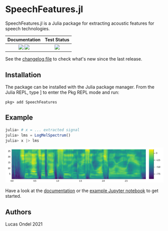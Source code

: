 # SpeechFeatures.jl

SpeechFeatures.jl is a Julia package for extracting acoustic features
for speech technologies.

| **Documentation**  | **Test Status**   |
|:------------------:|:-----------------:|
| [![](https://img.shields.io/badge/docs-stable-blue.svg)](https://lucasondel.github.io/SpeechFeatures.jl/stable) [![](https://img.shields.io/badge/docs-dev-blue.svg)](https://lucasondel.github.io/SpeechFeatures.jl/dev) | ![](https://github.com/lucasondel/SpeechFeatures.jl/workflows/Test/badge.svg) |

See the [changelog file](CHANGELOG.md) to check what's new since the
last release.

## Installation

The package can be installed with the Julia package manager. From the
Julia REPL, type ] to enter the Pkg REPL mode and run:

```
pkg> add SpeechFeatures
```

## Example

```julia
julia> # x = ... extracted signal
julia> lms = LogMelSpectrum()
julia> x |> lms
```

![](docs/src/images/lms.svg)

Have a look at the [documentation](https://lucasondel.github.io/SpeechFeatures.jl/stable/) or the [example Jupyter notebook](demo.ipynb)
to get started.

## Authors

Lucas Ondel 2021

